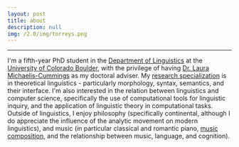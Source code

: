 ```yaml
---
layout: post
title: about
description: null
img: /2.0/img/torreys.png
---
```


***

I'm a fifth-year PhD student in the [Department of Linguistics](http://www.colorado.edu/linguistics/) at the [University of Colorado Boulder](http://www.colorado.edu/), with the privilege of having [Dr. Laura Michaelis-Cummings](http://www.colorado.edu/faculty/michaelis/) as my doctoral adviser. My [research specialization](http://jared-desjardins.github.io/2.0/pages/3_research/) is in theoretical linguistics - particularly morphology, syntax, semantics, and their interface. I'm also interested in the relation between linguistics and computer science, specifically the use of computational tools for linguistic inquiry, and the application of linguistic theory in computational tasks. Outside of linguistics, I enjoy philosophy (specifically continental, although I do appreciate the influence of the analytic movement on modern linguistics), and music (in particular classical and romantic piano, [music composition](http://jared-desjardins.github.io/2.0/pages/5_music/), and the relationship between music, language, and cognition).
